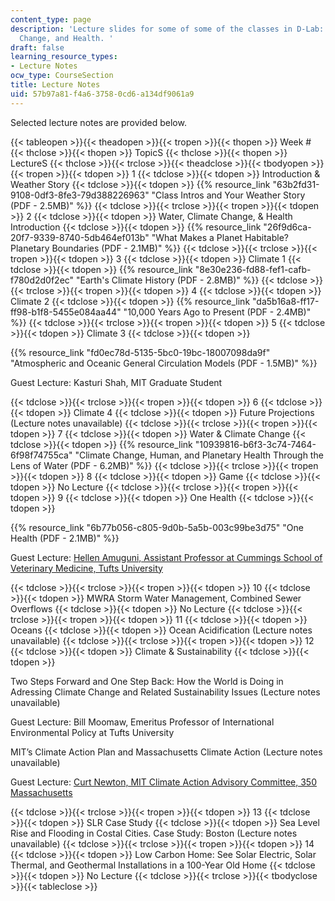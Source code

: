 ```yaml
---
content_type: page
description: 'Lecture slides for some of some of the classes in D-Lab: Water, Climate
  Change, and Health. '
draft: false
learning_resource_types:
- Lecture Notes
ocw_type: CourseSection
title: Lecture Notes
uid: 57b97a81-f4a6-3758-0cd6-a134df9061a9
---
```

Selected lecture notes are provided below.

{{< tableopen >}}{{< theadopen >}}{{< tropen >}}{{< thopen >}}
Week #
{{< thclose >}}{{< thopen >}}
TopicS
{{< thclose >}}{{< thopen >}}
LectureS
{{< thclose >}}{{< trclose >}}{{< theadclose >}}{{< tbodyopen >}}{{< tropen >}}{{< tdopen >}}
1
{{< tdclose >}}{{< tdopen >}}
Introduction & Weather Story
{{< tdclose >}}{{< tdopen >}}
{{% resource_link "63b2fd31-9108-0df3-8fe3-79d388226963" "Class Intros and Your Weather Story (PDF - 2.5MB)" %}}
{{< tdclose >}}{{< trclose >}}{{< tropen >}}{{< tdopen >}}
2
{{< tdclose >}}{{< tdopen >}}
Water, Climate Change, & Health Introduction
{{< tdclose >}}{{< tdopen >}}
{{% resource_link "26f9d6ca-20f7-9339-8740-5db464ef013b" "What Makes a Planet Habitable? Planetary Boundaries (PDF - 2.1MB)" %}}
{{< tdclose >}}{{< trclose >}}{{< tropen >}}{{< tdopen >}}
3
{{< tdclose >}}{{< tdopen >}}
Climate 1
{{< tdclose >}}{{< tdopen >}}
{{% resource_link "8e30e236-fd88-fef1-cafb-f780d2d0f2ec" "Earth's Climate History (PDF - 2.8MB)" %}}
{{< tdclose >}}{{< trclose >}}{{< tropen >}}{{< tdopen >}}
4
{{< tdclose >}}{{< tdopen >}}
Climate 2
{{< tdclose >}}{{< tdopen >}}
{{% resource_link "da5b16a8-ff17-ff98-b1f8-5455e084aa44" "10,000 Years Ago to Present (PDF - 2.4MB)" %}}
{{< tdclose >}}{{< trclose >}}{{< tropen >}}{{< tdopen >}}
5
{{< tdclose >}}{{< tdopen >}}
Climate 3
{{< tdclose >}}{{< tdopen >}}

{{% resource_link "fd0ec78d-5135-5bc0-19bc-18007098da9f" "Atmospheric and Oceanic General Circulation Models (PDF - 1.5MB)" %}}

Guest Lecture: Kasturi Shah, MIT Graduate Student

{{< tdclose >}}{{< trclose >}}{{< tropen >}}{{< tdopen >}}
6
{{< tdclose >}}{{< tdopen >}}
Climate 4
{{< tdclose >}}{{< tdopen >}}
Future Projections (Lecture notes unavailable)
{{< tdclose >}}{{< trclose >}}{{< tropen >}}{{< tdopen >}}
7
{{< tdclose >}}{{< tdopen >}}
Water & Climate Change
{{< tdclose >}}{{< tdopen >}}
{{% resource_link "10939816-b6f3-3c74-7464-6f98f74755ca" "Climate Change, Human, and Planetary Health Through the Lens of Water (PDF - 6.2MB)" %}}
{{< tdclose >}}{{< trclose >}}{{< tropen >}}{{< tdopen >}}
8
{{< tdclose >}}{{< tdopen >}}
Game
{{< tdclose >}}{{< tdopen >}}
No Lecture
{{< tdclose >}}{{< trclose >}}{{< tropen >}}{{< tdopen >}}
9
{{< tdclose >}}{{< tdopen >}}
One Health
{{< tdclose >}}{{< tdopen >}}

{{% resource_link "6b77b056-c805-9d0b-5a5b-003c99be3d75" "One Health (PDF - 2.1MB)" %}}

Guest Lecture: [Hellen Amuguni, Assistant Professor at Cummings School of Veterinary Medicine, Tufts University](http://vetprofiles.tufts.edu/faculty/janetrix-hellen-amuguni)

{{< tdclose >}}{{< trclose >}}{{< tropen >}}{{< tdopen >}}
10
{{< tdclose >}}{{< tdopen >}}
MWRA Storm Water Management, Combined Sewer Overflows
{{< tdclose >}}{{< tdopen >}}
No Lecture
{{< tdclose >}}{{< trclose >}}{{< tropen >}}{{< tdopen >}}
11
{{< tdclose >}}{{< tdopen >}}
Oceans
{{< tdclose >}}{{< tdopen >}}
Ocean Acidification (Lecture notes unavailable)
{{< tdclose >}}{{< trclose >}}{{< tropen >}}{{< tdopen >}}
12
{{< tdclose >}}{{< tdopen >}}
Climate & Sustainability
{{< tdclose >}}{{< tdopen >}}

Two Steps Forward and One Step Back: How the World is Doing in Adressing Climate Change and Related Sustainability Issues (Lecture notes unavailable)

Guest Lecture: Bill Moomaw, Emeritus Professor of International Environmental Policy at Tufts University

MIT’s Climate Action Plan and Massachusetts Climate Action (Lecture notes unavailable)

Guest Lecture: [Curt Newton, MIT Climate Action Advisory Committee, 350 Massachusetts](https://climate.mit.edu/users/curt-newton)

{{< tdclose >}}{{< trclose >}}{{< tropen >}}{{< tdopen >}}
13
{{< tdclose >}}{{< tdopen >}}
SLR Case Study
{{< tdclose >}}{{< tdopen >}}
Sea Level Rise and Flooding in Costal Cities. Case Study: Boston (Lecture notes unavailable)
{{< tdclose >}}{{< trclose >}}{{< tropen >}}{{< tdopen >}}
14
{{< tdclose >}}{{< tdopen >}}
Low Carbon Home: See Solar Electric, Solar Thermal, and Geothermal Installations in a 100-Year Old Home
{{< tdclose >}}{{< tdopen >}}
No Lecture
{{< tdclose >}}{{< trclose >}}{{< tbodyclose >}}{{< tableclose >}}